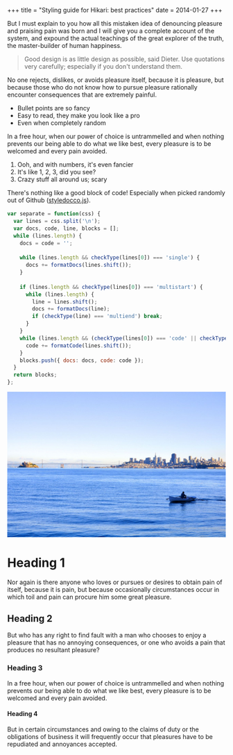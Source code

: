 +++
title = "Styling guide for Hikari: best practices"
date = 2014-01-27
+++

But I must explain to you how all this mistaken idea of denouncing pleasure and praising pain was born and I will give you a complete account of the system, and expound the actual teachings of the great explorer of the truth, the master-builder of human happiness.

>Good design is as little design as possible, said Dieter. Use quotations very carefully; especially if you don't understand them. 

No one rejects, dislikes, or avoids pleasure itself, because it is pleasure, but because those who do not know how to pursue pleasure rationally encounter consequences that are extremely painful.

* Bullet points are so fancy
* Easy to read, they make you look like a pro
* Even when completely random 

In a free hour, when our power of choice is untrammelled and when nothing prevents our being able to do what we like best, every pleasure is to be welcomed and every pain avoided.

1. Ooh, and with numbers, it's even fancier
2. It's like 1, 2, 3, did you see?
3. Crazy stuff all around us; scary

There's nothing like a good block of code! Especially when picked randomly out of Github ([styledocco.js](https://github.com/jacobrask/styledocco/blob/master/styledocco.js)).  

```js
var separate = function(css) {
  var lines = css.split('\n');
  var docs, code, line, blocks = [];
  while (lines.length) {
    docs = code = '';

    while (lines.length && checkType(lines[0]) === 'single') {
      docs += formatDocs(lines.shift());
    }

    if (lines.length && checkType(lines[0]) === 'multistart') {
      while (lines.length) {
        line = lines.shift();
        docs += formatDocs(line);
        if (checkType(line) === 'multiend') break;
      }
    }
    while (lines.length && (checkType(lines[0]) === 'code' || checkType(lines[0]) === 'multiend')) {
      code += formatCode(lines.shift());
    }
    blocks.push({ docs: docs, code: code });
  }
  return blocks;
};
```

<img src="/img/img2.jpg">

# Heading 1
Nor again is there anyone who loves or pursues or desires to obtain pain of itself, because it is pain, but because occasionally circumstances occur in which toil and pain can procure him some great pleasure.

## Heading 2
But who has any right to find fault with a man who chooses to enjoy a pleasure that has no annoying consequences, or one who avoids a pain that produces no resultant pleasure?

### Heading 3
In a free hour, when our power of choice is untrammelled and when nothing prevents our being able to do what we like best, every pleasure is to be welcomed and every pain avoided.

#### Heading 4
But in certain circumstances and owing to the claims of duty or the obligations of business it will frequently occur that pleasures have to be repudiated and annoyances accepted.
